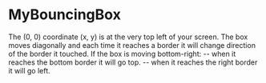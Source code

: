 # MyBouncingBox

The (0, 0) coordinate (x, y) is at the very top left of your screen.
The box moves diagonally and each time it reaches a border it will change direction of the border it touched.
If the box is moving bottom-right:
-- when it reaches the bottom border it will go top.
-- when it reaches the right border it will go left.
